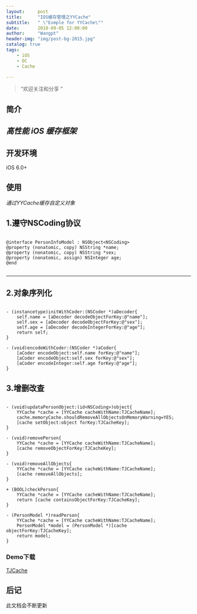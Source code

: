```yaml
---
layout:     post
title:      "IOS缓存管理之YYCache"
subtitle:   " \"Exmple for YYCache\""
date:       2018-09-05 12:00:00
author:     "Wangpt"
header-img: "img/post-bg-2015.jpg"
catalog: true
tags:
    - iOS
    - OC
    - Cache

---
```


> “欢迎关注和分享 ”


## 简介
*高性能 iOS 缓存框架*
---

## 开发环境
iOS 6.0+

## 使用
*通过YYCache缓存自定义对象*

## 1.遵守NSCoding协议


``` objc

@interface PersonInfoModel : NSObject<NSCoding>
@property (nonatomic, copy) NSString *name;
@property (nonatomic, copy) NSString *sex;
@property (nonatomic, assign) NSInteger age;
@end


```
---

## 2.对象序列化

``` objc

- (instancetype)initWithCoder:(NSCoder *)aDecoder{
    self.name = [aDecoder decodeObjectForKey:@"name"];
    self.sex = [aDecoder decodeObjectForKey:@"sex"];
    self.age = [aDecoder decodeIntegerForKey:@"age"];
    return self;
}

- (void)encodeWithCoder:(NSCoder *)aCoder{
    [aCoder encodeObject:self.name forKey:@"name"];
    [aCoder encodeObject:self.sex forKey:@"sex"];
    [aCoder encodeInteger:self.age forKey:@"age"];
}

```

## 3.增删改查

``` objc

- (void)updataPersonObject:(id<NSCoding>)object{
    YYCache *cache = [YYCache cacheWithName:TJCacheName];
    cache.memoryCache.shouldRemoveAllObjectsOnMemoryWarning=YES;
    [cache setObject:object forKey:TJCacheKey];
}

- (void)removePerson{
    YYCache *cache = [YYCache cacheWithName:TJCacheName];
    [cache removeObjectForKey:TJCacheKey];
}

- (void)removeAllObjects{
    YYCache *cache = [YYCache cacheWithName:TJCacheName];
    [cache removeAllObjects];
}

+ (BOOL)checkPerson{
    YYCache *cache = [YYCache cacheWithName:TJCacheName];
    return [cache containsObjectForKey:TJCacheKey];
}

- (PersonModel *)readPerson{
    YYCache *cache = [YYCache cacheWithName:TJCacheName];
    PersonModel *model = (PersonModel *)[cache objectForKey:TJCacheKey];
    return model;
}

```

### Demo下载
[TJCache](https://github.com/wangpt/TJCache)

## 后记

此文档会不断更新
